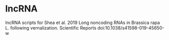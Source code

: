 # lncRNA
lncRNA scripts for Shea et al. 2019 Long noncoding RNAs in Brassica rapa L. following vernalization. Scientific Reports doi:10.1038/s41598-019-45650-w
